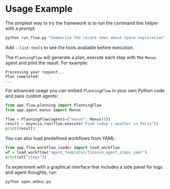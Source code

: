 # Usage Example

The simplest way to try the framework is to run the command line helper with a prompt:

```bash
python run_flow.py "Summarise the recent news about space exploration"
```

Add `--list-tools` to see the tools available before execution.

The `PlanningFlow` will generate a plan, execute each step with the `Manus` agent and print the result. For example:

```text
Processing your request...
Plan completed:
...
```

For advanced usage you can embed `PlanningFlow` in your own Python code and pass
custom agents:

```python
from app.flow.planning import PlanningFlow
from app.agent.manus import Manus

flow = PlanningFlow(agents={"manus": Manus()})
result = asyncio.run(flow.execute("Find today's weather in Paris"))
print(result)
```
You can also load predefined workflows from YAML:
```python
from app.flow.workflow_loader import load_workflow
wf = load_workflow("agent_templates/finance_agent_steps.yaml")
print(wf["steps"])
```

To experiment with a graphical interface that includes a side panel for logs and agent thoughts, run:
```bash
python open_webui.py
```
